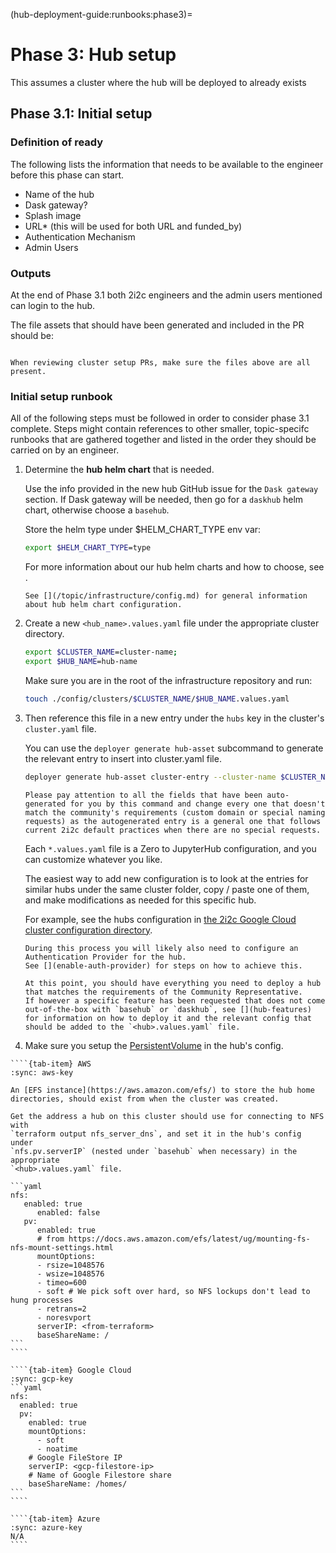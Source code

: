 (hub-deployment-guide:runbooks:phase3)=
# Phase 3: Hub setup

This assumes a cluster where the hub will be deployed to already exists

## Phase 3.1: Initial setup

### Definition of ready

The following lists the information that needs to be available to the engineer before this phase can start.

- Name of the hub
- Dask gateway?
- Splash image
- URL* (this will be used for both URL and funded_by)
- Authentication Mechanism
- Admin Users

### Outputs

At the end of Phase 3.1 both 2i2c engineers and the admin users mentioned can login to the hub.

The file assets that should have been generated and included in the PR should be:

```bash
```

```{tip}
When reviewing cluster setup PRs, make sure the files above are all present.
```

### Initial setup runbook

All of the following steps must be followed in order to consider phase 3.1 complete. Steps might contain references to other smaller, topic-specifc runbooks that are gathered together and listed in the order they should be carried on by an engineer.

1. Determine the **hub helm chart** that is needed.

   Use the info provided in the new hub GitHub issue for the `Dask gateway` section.
   If Dask gateway will be needed, then go for a `daskhub` helm chart, otherwise choose a `basehub`.

   Store the helm type under $HELM_CHART_TYPE env var:

   ```bash
   export $HELM_CHART_TYPE=type
   ```

   For more information about our hub helm charts and how to choose, see [](hub-helm-charts).

   ```{seealso}
   See [](/topic/infrastructure/config.md) for general information about hub helm chart configuration.
   ```

2. Create a new `<hub_name>.values.yaml` file under the appropriate cluster directory.

   ```bash
   export $CLUSTER_NAME=cluster-name;
   export $HUB_NAME=hub-name
   ```

   Make sure you are in the root of the infrastructure repository and run:

   ```bash
   touch ./config/clusters/$CLUSTER_NAME/$HUB_NAME.values.yaml
   ```

3. Then reference this file in a new entry under the `hubs` key in the cluster's `cluster.yaml` file.

   You can use the `deployer generate hub-asset` subcommand to generate the relevant entry to insert into cluster.yaml file.

   ```bash
   deployer generate hub-asset cluster-entry --cluster-name $CLUSTER_NAME --hub-name $HUB_NAME --hub-type $HELM_CHART_TYPE
   ```

   ```{warning}
   Please pay attention to all the fields that have been auto-generated for you by this command and change every one that doesn't match the community's requirements (custom domain or special naming requests) as the autogenerated entry is a general one that follows current 2i2c default practices when there are no special requests.
   ```

   Each `*.values.yaml` file is a Zero to JupyterHub configuration, and you can customize whatever you like.

   The easiest way to add new configuration is to look at the entries for similar hubs under the same cluster folder, copy / paste one of them, and make modifications as needed for this specific hub.

   For example, see the hubs configuration in [the 2i2c Google Cloud cluster configuration directory](https://github.com/2i2c-org/infrastructure/tree/HEAD/config/clusters/2i2c).



   ```{seealso}
   During this process you will likely also need to configure an Authentication Provider for the hub.
   See [](enable-auth-provider) for steps on how to achieve this.
   ```

   ```{seealso}
   At this point, you should have everything you need to deploy a hub that matches the requirements of the Community Representative.
   If however a specific feature has been requested that does not come out-of-the-box with `basehub` or `daskhub`, see [](hub-features) for information on how to deploy it and the relevant config that should be added to the `<hub>.values.yaml` file.
   ```

3. Make sure you setup the [PersistentVolume](https://kubernetes.io/docs/concepts/storage/persistent-volumes/) in the hub's config.

`````{tab-set}
````{tab-item} AWS
:sync: aws-key

An [EFS instance](https://aws.amazon.com/efs/) to store the hub home directories, should exist from when the cluster was created.

Get the address a hub on this cluster should use for connecting to NFS with
`terraform output nfs_server_dns`, and set it in the hub's config under
`nfs.pv.serverIP` (nested under `basehub` when necessary) in the appropriate
`<hub>.values.yaml` file.

```yaml
nfs:
   enabled: true
      enabled: false
   pv:
      enabled: true
      # from https://docs.aws.amazon.com/efs/latest/ug/mounting-fs-nfs-mount-settings.html
      mountOptions:
      - rsize=1048576
      - wsize=1048576
      - timeo=600
      - soft # We pick soft over hard, so NFS lockups don't lead to hung processes
      - retrans=2
      - noresvport
      serverIP: <from-terraform>
      baseShareName: /
```
````

````{tab-item} Google Cloud
:sync: gcp-key
```yaml
nfs:
  enabled: true
  pv:
    enabled: true
    mountOptions:
      - soft
      - noatime
    # Google FileStore IP
    serverIP: <gcp-filestore-ip>
    # Name of Google Filestore share
    baseShareName: /homes/
```
````

````{tab-item} Azure
:sync: azure-key
N/A
````
`````
